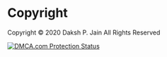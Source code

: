 # Copyright
Copyright © 2020 Daksh P. Jain All Rights Reserved
<p><a href="//www.dmca.com/Protection/Status.aspx?ID=a4ee24ea-d6b6-4bf2-80d6-d333a3063ea3" title="DMCA.com Protection Status" class="dmca-badge"> <img src ="https://images.dmca.com/Badges/dmca-badge-w150-5x1-04.png?ID=a4ee24ea-d6b6-4bf2-80d6-d333a3063ea3"  alt="DMCA.com Protection Status" /></p>
